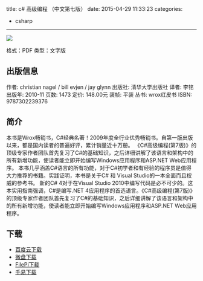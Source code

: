 title: c# 高级编程 （中文第七版）
date: 2015-04-29 11:33:23
categories:
  - csharp
---

![](http://img4.douban.com/lpic/s6252848.jpg)

格式：PDF
类型：文字版

<!--more-->

## 出版信息 ##

作者: christian nagel / bill evjen / jay glynn
出版社: 清华大学出版社
译者: 李铭
出版年: 2010-11
页数: 1473
定价: 148.00元
装帧: 平装
丛书: wrox红皮书
ISBN: 9787302239376

## 简介 ##

本书是Wrox畅销书，C#经典名著！2009年度全行业优秀畅销书。自第一版出版以来，都是国内读者的普遍好评，累计销量近十万册。
《C#高级编程(第7版)》的顶级专家作者团队首先复习了C#的基础知识，之后详细讲解了该语言和架构中的所有新增功能，使读者能立即开始编写Windows应用程序和ASP.NET Web应用程序。
本书几乎涵盖C#语言的所有功能，对于C#初学者和有经验的程序员是值得大力推荐的书籍。实践证明，本书是关于C# 和 Visual Studio的一本全面而且权威的参考书。
新的C# 4对于在Visual Studio 2010中编写代码是必不可少的。这本实用指南强调，C#是编写.NET 4应用程序的首选语言。《C#高级编程(第7版)》的顶级专家作者团队首先复习了C#的基础知识，之后详细讲解了该语言和架构中的所有新增功能，使读者能立即开始编写Windows应用程序和ASP.NET Web应用程序。

## 下载 ##

+ [百度云下载](http://pan.baidu.com/s/1pJsoLbd)
+ [微盘下载](http://vdisk.weibo.com/s/aADaW4YRFwfjX)
+ [FilePi下载](http://filepi.com/i/tvXMa7t)
+ [千易下载](http://1000eb.com/1gfdc)

<!-- 6e
* [微盘下载](http://vdisk.weibo.com/s/aADaW4YRP1jBO)
* [百度云下载](http://pan.baidu.com/s/1kTgjdYn)
* [MEGA下载](https://mega.co.nz/#!rU0XGDgI!FtNyMnqTMhp5xJXIS1TgW7MdI3RUXPsUPmGzISC5_ls)
-->
